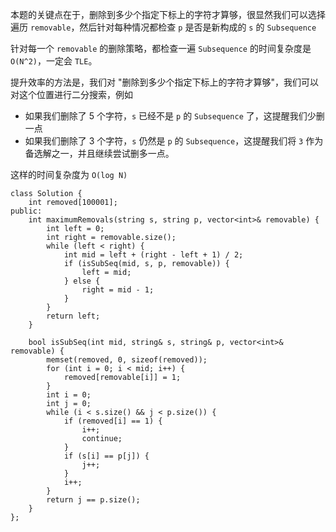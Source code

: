 本题的关键点在于，删除到多少个指定下标上的字符才算够，很显然我们可以选择遍历 `removable`，然后针对每种情况都检查 `p` 
是否是新构成的 `s` 的 `Subsequence`

针对每一个 `removable` 的删除策略，都检查一遍 `Subsequence` 的时间复杂度是 `O(N^2)`，一定会 `TLE`。

提升效率的方法是，我们对 "删除到多少个指定下标上的字符才算够"，我们可以对这个位置进行二分搜索，例如
- 如果我们删除了 5 个字符，`s` 已经不是 `p` 的 `Subsequence` 了，这提醒我们少删一点
- 如果我们删除了 3 个字符，`s` 仍然是 `p` 的 `Subsequence`，这提醒我们将 `3` 作为备选解之一，并且继续尝试删多一点。

这样的时间复杂度为 `O(log N)`

```
class Solution {
    int removed[100001];
public:
    int maximumRemovals(string s, string p, vector<int>& removable) {
        int left = 0;
        int right = removable.size();
        while (left < right) {
            int mid = left + (right - left + 1) / 2;
            if (isSubSeq(mid, s, p, removable)) {
                left = mid;
            } else {
                right = mid - 1;
            }
        }
        return left;
    }
    
    bool isSubSeq(int mid, string& s, string& p, vector<int>& removable) {
        memset(removed, 0, sizeof(removed));
        for (int i = 0; i < mid; i++) {
            removed[removable[i]] = 1;
        }
        int i = 0;
        int j = 0;
        while (i < s.size() && j < p.size()) {
            if (removed[i] == 1) {
                i++;
                continue;
            }
            if (s[i] == p[j]) {
                j++;
            }
            i++;
        }
        return j == p.size();
    }
};
```